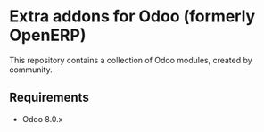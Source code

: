 Extra addons for Odoo (formerly OpenERP)
========================

This repository contains a collection of Odoo modules, created by community.

Requirements
------------------------

* Odoo 8.0.x

